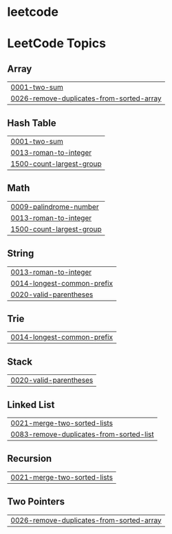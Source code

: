# leetcode

<!---LeetCode Topics Start-->
# LeetCode Topics
## Array
|  |
| ------- |
| [0001-two-sum](https://github.com/JIJASH/leetcode/tree/master/0001-two-sum) |
| [0026-remove-duplicates-from-sorted-array](https://github.com/JIJASH/leetcode/tree/master/0026-remove-duplicates-from-sorted-array) |
## Hash Table
|  |
| ------- |
| [0001-two-sum](https://github.com/JIJASH/leetcode/tree/master/0001-two-sum) |
| [0013-roman-to-integer](https://github.com/JIJASH/leetcode/tree/master/0013-roman-to-integer) |
| [1500-count-largest-group](https://github.com/JIJASH/leetcode/tree/master/1500-count-largest-group) |
## Math
|  |
| ------- |
| [0009-palindrome-number](https://github.com/JIJASH/leetcode/tree/master/0009-palindrome-number) |
| [0013-roman-to-integer](https://github.com/JIJASH/leetcode/tree/master/0013-roman-to-integer) |
| [1500-count-largest-group](https://github.com/JIJASH/leetcode/tree/master/1500-count-largest-group) |
## String
|  |
| ------- |
| [0013-roman-to-integer](https://github.com/JIJASH/leetcode/tree/master/0013-roman-to-integer) |
| [0014-longest-common-prefix](https://github.com/JIJASH/leetcode/tree/master/0014-longest-common-prefix) |
| [0020-valid-parentheses](https://github.com/JIJASH/leetcode/tree/master/0020-valid-parentheses) |
## Trie
|  |
| ------- |
| [0014-longest-common-prefix](https://github.com/JIJASH/leetcode/tree/master/0014-longest-common-prefix) |
## Stack
|  |
| ------- |
| [0020-valid-parentheses](https://github.com/JIJASH/leetcode/tree/master/0020-valid-parentheses) |
## Linked List
|  |
| ------- |
| [0021-merge-two-sorted-lists](https://github.com/JIJASH/leetcode/tree/master/0021-merge-two-sorted-lists) |
| [0083-remove-duplicates-from-sorted-list](https://github.com/JIJASH/leetcode/tree/master/0083-remove-duplicates-from-sorted-list) |
## Recursion
|  |
| ------- |
| [0021-merge-two-sorted-lists](https://github.com/JIJASH/leetcode/tree/master/0021-merge-two-sorted-lists) |
## Two Pointers
|  |
| ------- |
| [0026-remove-duplicates-from-sorted-array](https://github.com/JIJASH/leetcode/tree/master/0026-remove-duplicates-from-sorted-array) |
<!---LeetCode Topics End-->